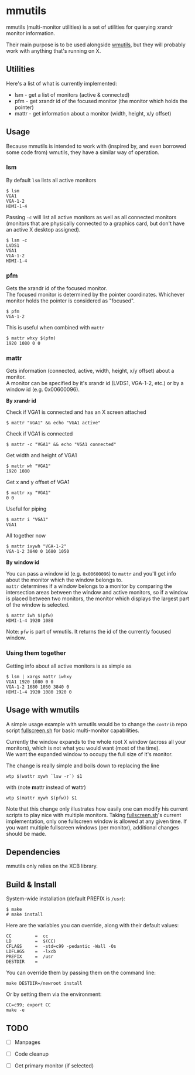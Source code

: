 # mmutils

mmutils (multi-monitor utilities) is a set of utilities for querying xrandr monitor information.

Their main purpose is to be used alongside [wmutils](https://github.com/wmutils/), but they will probably work with anything that's running on X.

## Utilities

Here's a list of what is currently implemented:

* lsm - get a list of monitors (active & connected)
* pfm - get xrandr id of the focused monitor (the monitor which holds the pointer)
* mattr - get information about a monitor (width, height, x/y offset)

## Usage

Because mmutils is intended to work with (inspired by, and even borrowed some code from) wmutils, they have a similar way of operation.

### lsm
By default `lsm` lists all active monitors

```
$ lsm
VGA1
VGA-1-2
HDMI-1-4
```

Passing `-c` will list all active monitors as well as all connected monitors (monitors that are physically connected to a graphics card, but don't have an active X desktop assigned).

```
$ lsm -c
LVDS1
VGA1
VGA-1-2
HDMI-1-4
```

### pfm

Gets the xrandr id of the focused monitor.  
The focused monitor is determined by the pointer coordinates. Whichever monitor holds the pointer is considered as "focused".
```
$ pfm
VGA-1-2
```

This is useful when combined with `mattr`
```
$ mattr whxy $(pfm)
1920 1080 0 0
```

### mattr

Gets information (connected, active, width, height, x/y offset) about a monitor.  
A monitor can be specified by it's xrandr id (LVDS1, VGA-1-2, etc.) or by a window id (e.g. 0x00600096).

**By xrandr id**  

Check if VGA1 is connected and has an X screen attached
```
$ mattr "VGA1" && echo "VGA1 active"
```

Check if VGA1 is connected
```
$ mattr -c "VGA1" && echo "VGA1 connected"
```

Get width and height of VGA1
```
$ mattr wh "VGA1"
1920 1080
```

Get x and y offset of VGA1 
```
$ mattr xy "VGA1"
0 0
```

Useful for piping
```
$ mattr i "VGA1"
VGA1
```

All together now
```
$ mattr ixywh "VGA-1-2"
VGA-1-2 3840 0 1680 1050
```

**By window id**  

You can pass a window id (e.g. `0x00600096`) to `mattr` and you'll get info about the monitor which the window belongs to.  
`mattr` determines if a window belongs to a monitor by comparing the intersection areas between the window and active monitors, so if a window is placed between two monitors, the monitor which displays the largest part of the window is selected.

```
$ mattr iwh $(pfw)
HDMI-1-4 1920 1080
```
Note: `pfw` is part of wmutils. It returns the id of the currently focused window.


### Using them together
Getting info about all active monitors is as simple as
```
$ lsm | xargs mattr iwhxy
VGA1 1920 1080 0 0
VGA-1-2 1680 1050 3840 0
HDMI-1-4 1920 1080 1920 0
```

## Usage with wmutils

A simple usage example with wmutils would be to change the `contrib` repo script [fullscreen.sh](https://github.com/wmutils/contrib/blob/master/fullscreen.sh) for basic multi-monitor capabilities.  

Currently the window expands to the whole root X window (across all your monitors), which is not what you would want (most of the time).  
We want the expanded window to occupy the full size of it's monitor.

The change is really simple and boils down to replacing the line

```
wtp $(wattr xywh `lsw -r`) $1
```

with (note **m**attr instead of **w**attr)

```
wtp $(mattr xywh $(pfw)) $1
```

Note that this change only illustrates how easily one can modify his current scripts to play nice with multiple monitors. Taking [fullscreen.sh](https://github.com/wmutils/contrib/blob/master/fullscreen.sh)'s current implementation, only one fullscreen window is allowed at any given time. If you want multiple fullscreen windows (per monitor), additional changes should be made.

## Dependencies

mmutils only relies on the XCB library.

## Build & Install

System-wide installation (default PREFIX is `/usr`):

    $ make
    # make install

Here are the variables you can override, along with their default values:

    CC         =  cc
    LD         =  $(CC)
    CFLAGS     =  -std=c99 -pedantic -Wall -Os
    LDFLAGS    =  -lxcb
    PREFIX     =  /usr
    DESTDIR    =

You can override them by passing them on the command line:

    make DESTDIR=/newroot install

Or by setting them via the environment:

    CC=c99; export CC
    make -e

## TODO
- [ ] Manpages
- [ ] Code cleanup
- [ ] Get primary monitor (if selected)

